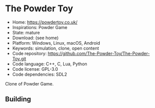 # The Powder Toy

- Home: https://powdertoy.co.uk/
- Inspirations: Powder Game
- State: mature
- Download: (see home)
- Platform: Windows, Linux, macOS, Android
- Keywords: simulation, clone, open content
- Code repository: https://github.com/The-Powder-Toy/The-Powder-Toy.git
- Code language: C++, C, Lua, Python
- Code license: GPL-3.0
- Code dependencies: SDL2

Clone of Powder Game.

## Building
